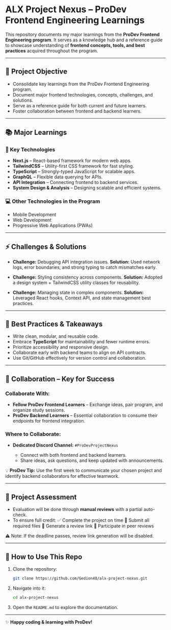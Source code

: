 # ALX Project Nexus – ProDev Frontend Engineering Learnings

This repository documents my major learnings from the **ProDev Frontend Engineering program**.
It serves as a knowledge hub and a reference guide to showcase understanding of **frontend concepts, tools, and best practices** acquired throughout the program.

---

## 🎯 Project Objective

* Consolidate key learnings from the ProDev Frontend Engineering program.
* Document major frontend technologies, concepts, challenges, and solutions.
* Serve as a reference guide for both current and future learners.
* Foster collaboration between frontend and backend learners.

---

## 📚 Major Learnings

### 🔑 Key Technologies

* **Next.js** – React-based framework for modern web apps.
* **TailwindCSS** – Utility-first CSS framework for fast styling.
* **TypeScript** – Strongly-typed JavaScript for scalable apps.
* **GraphQL** – Flexible data querying for APIs.
* **API Integration** – Connecting frontend to backend services.
* **System Design & Analysis** – Designing scalable and efficient systems.

### 💻 Other Technologies in the Program

* Mobile Development
* Web Development
* Progressive Web Applications (PWAs)

---

## ⚡ Challenges & Solutions

* **Challenge:** Debugging API integration issues.
  **Solution:** Used network logs, error boundaries, and strong typing to catch mismatches early.

* **Challenge:** Styling consistency across components.
  **Solution:** Adopted a design system + TailwindCSS utility classes for reusability.

* **Challenge:** Managing state in complex components.
  **Solution:** Leveraged React hooks, Context API, and state management best practices.

---

## 🌟 Best Practices & Takeaways

* Write clean, modular, and reusable code.
* Embrace **TypeScript** for maintainability and fewer runtime errors.
* Prioritize accessibility and responsive design.
* Collaborate early with backend teams to align on API contracts.
* Use Git/GitHub effectively for version control and collaboration.

---

## 🤝 Collaboration – Key for Success

### Collaborate With:

* **Fellow ProDev Frontend Learners** – Exchange ideas, pair program, and organize study sessions.
* **ProDev Backend Learners** – Essential collaboration to consume their endpoints for frontend integration.

### Where to Collaborate:

* **Dedicated Discord Channel:** `#ProDevProjectNexus`

  * Connect with both frontend and backend learners.
  * Share ideas, ask questions, and keep updated with announcements.

💡 **ProDev Tip:**
Use the first week to communicate your chosen project and identify backend collaborators for effective teamwork.

---

## 📝 Project Assessment

* Evaluation will be done through **manual reviews** with a partial auto-check.
* To ensure full credit:
  ✅ Complete the project on time
  📄 Submit all required files
  🔗 Generate a review link
  👥 Participate in peer reviews

⚠️ Note: If the deadline passes, review link generation will be disabled.

---

## 🚀 How to Use This Repo

1. Clone the repository:

   ```bash
   git clone https://github.com/Gedion48/alx-project-nexus.git
   ```
2. Navigate into it:

   ```bash
   cd alx-project-nexus
   ```
3. Open the `README.md` to explore the documentation.

---

✨ **Happy coding & learning with ProDev!**
